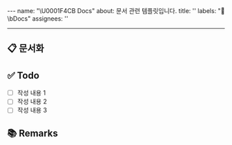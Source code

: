 \---
name: "\U0001F4CB Docs"
about: 문서 관련 템플릿입니다.
title: ''
labels: ":memo:  \bDocs"
assignees: ''

---
## 📋 문서화
<!-- 문서화한 내용 또는 변경사항을 적습니다. -->

## ✅ Todo
- [ ] 작성 내용 1
- [ ] 작성 내용 2
- [ ] 작성 내용 3

## 📚 Remarks
<!-- 비고사항이 있었다면 적기 -->